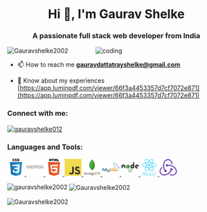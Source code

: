 
<h1 align="center">Hi 👋, I'm Gaurav Shelke</h1>
<h3 align="center">A passionate full stack web developer from India</h3>

<img align ="right" alt ="coding" width="300" src="https://user-images.githubusercontent.com/55389276/140866485-8fb1c876-9a8f-4d6a-98dc-08c4981eaf70.gif">

<p align="left"> <img src="https://komarev.com/ghpvc/?username=Gauravshelke2002&label=Profile%20views&color=0e75b6&style=flat" alt="Gauravshelke2002" /> </p>

- 📫 How to reach me **gauravdattatrayshelke@gmail.com**

- 📄 Know about my experiences [https://app.luminpdf.com/viewer/66f3a4453357d7cf7072e871](https://app.luminpdf.com/viewer/66f3a4453357d7cf7072e871)

<h3 align="left">Connect with me:</h3>
<p align="left">
<a href="https://linkedin.com/in/gauravshelke012" target="blank"><img align="center" src="https://raw.githubusercontent.com/rahuldkjain/github-profile-readme-generator/master/src/images/icons/Social/linked-in-alt.svg" alt="gauravshelke012" height="30" width="40" /></a>
</p>

<h3 align="left">Languages and Tools:</h3>
<p align="left"> <a href="https://www.w3schools.com/css/" target="_blank" rel="noreferrer"> <img src="https://raw.githubusercontent.com/devicons/devicon/master/icons/css3/css3-original-wordmark.svg" alt="css3" width="40" height="40"/> </a> <a href="https://expressjs.com" target="_blank" rel="noreferrer"> <img src="https://raw.githubusercontent.com/devicons/devicon/master/icons/express/express-original-wordmark.svg" alt="express" width="40" height="40"/> </a> <a href="https://www.w3.org/html/" target="_blank" rel="noreferrer"> <img src="https://raw.githubusercontent.com/devicons/devicon/master/icons/html5/html5-original-wordmark.svg" alt="html5" width="40" height="40"/> </a> <a href="https://developer.mozilla.org/en-US/docs/Web/JavaScript" target="_blank" rel="noreferrer"> <img src="https://raw.githubusercontent.com/devicons/devicon/master/icons/javascript/javascript-original.svg" alt="javascript" width="40" height="40"/> </a> <a href="https://www.mongodb.com/" target="_blank" rel="noreferrer"> <img src="https://raw.githubusercontent.com/devicons/devicon/master/icons/mongodb/mongodb-original-wordmark.svg" alt="mongodb" width="40" height="40"/> </a> <a href="https://www.mysql.com/" target="_blank" rel="noreferrer"> <img src="https://raw.githubusercontent.com/devicons/devicon/master/icons/mysql/mysql-original-wordmark.svg" alt="mysql" width="40" height="40"/> </a> <a href="https://nodejs.org" target="_blank" rel="noreferrer"> <img src="https://raw.githubusercontent.com/devicons/devicon/master/icons/nodejs/nodejs-original-wordmark.svg" alt="nodejs" width="40" height="40"/> </a> <a href="https://reactjs.org/" target="_blank" rel="noreferrer"> <img src="https://raw.githubusercontent.com/devicons/devicon/master/icons/react/react-original-wordmark.svg" alt="react" width="40" height="40"/> </a> <a href="https://redux.js.org" target="_blank" rel="noreferrer"> <img src="https://raw.githubusercontent.com/devicons/devicon/master/icons/redux/redux-original.svg" alt="redux" width="40" height="40"/> </a> </p>

<p><img align="left" src="https://github-readme-stats.vercel.app/api/top-langs?username=gauravshelke2002&show_icons=true&locale=en&layout=compact" alt="gauravshelke2002" /></p>

<p>&nbsp;<img align="center" src="https://github-readme-stats.vercel.app/api?username=Gauravshelke2002&show_icons=true&locale=en" alt="Gauravshelke2002" /></p>

<p><img align="center" src="https://github-readme-streak-stats.herokuapp.com/?user=Gauravshelke2002&" alt="Gauravshelke2002" /></p>

